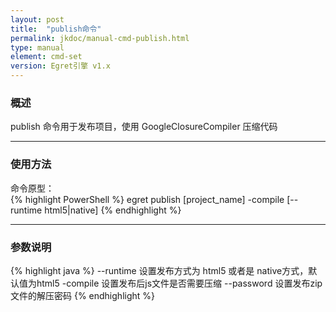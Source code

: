 ```yaml
---
layout: post
title:  "publish命令"
permalink: jkdoc/manual-cmd-publish.html  
type: manual
element: cmd-set
version: Egret引擎 v1.x
---
```

   
### 概述
   
publish 命令用于发布项目，使用 GoogleClosureCompiler 压缩代码
    
------
     
### 使用方法
    
命令原型：    
{% highlight PowerShell %}
egret publish [project_name] -compile [--runtime html5|native]
{% endhighlight %}
      
-----
    
### 参数说明
       
{% highlight java %}
--runtime     设置发布方式为 html5 或者是 native方式，默认值为html5
-compile       设置发布后js文件是否需要压缩
--password   设置发布zip文件的解压密码
{% endhighlight %}
     
     



